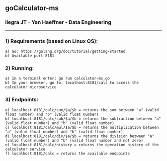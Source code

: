 ## goCalculator-ms
### ilegra JT - Yan Haeffner - Data Engineering

--------------------------------------------------------

### 1) Requirements (based on Linux OS):
	a) Go: https://golang.org/doc/tutorial/getting-started
	b) Available port 8181
	
### 2) Running:
	a) In a terminal enter: go run calculator-ms.go
	b) In your browser, go to: localhost:8181/calc to access the calculator microservice
	
### 3) Endpoints:
	a) localhost:8181/calc/sum/$a/$b = returns the sum between "a" (valid float number) and "b" (valid float number)
	b) localhost:8181/calc/sub/$a/$b = returns the subtraction between "a" (valid float number) and "b" (valid float number)
	c) localhost:8181/calc/mul/$a/$b = returns the multiplication between "a" (valid float number) and "b" (valid float number)
	d) localhost:8181/calc/div/$a/$b = returns the division between "a" (valid float number) and "b" (valid float number and not zero)
	e) localhost:8181/calc/history = returns the operation history of the calculator service
	f) localhost:8181/calc = returns the available endpoints
